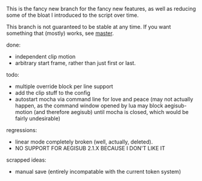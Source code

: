 ﻿This is the fancy new branch for the fancy new features, as well as reducing some of the bloat I introduced to the script over time.

This branch is not guaranteed to be stable at any time. If you want something that (mostly) works, see [master](https://github.com/torque/Aegisub-Motion/tree/master).

done:

 - independent clip motion
 - arbitrary start frame, rather than just first or last.

todo:

 - multiple override block per line support
 - add the clip stuff to the config
 - autostart mocha via command line for love and peace (may not actually happen, as the command window opened by lua may block aegisub-motion (and therefore aegisub) until mocha is closed, which would be fairly undesirable)

regressions:

 - linear mode completely broken (well, actually, deleted).
 - NO SUPPORT FOR AEGISUB 2.1.X BECAUSE I DON'T LIKE IT

scrapped ideas:

 - manual save (entirely incompatable with the current token system)